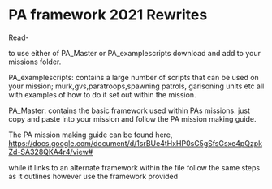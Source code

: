 # PA framework 2021 Rewrites

Read-

to use either of PA_Master or PA_examplescripts download and add to your missions folder.

PA_examplescripts: contains a large number of scripts that can be used on your mission;
murk,gvs,paratroops,spawning patrols, garisoning units etc all with examples of how to do it set out within the mission.

PA_Master: contains the basic framework used within PAs missions. just copy and paste into your mission and follow the PA mission making guide.

The PA mission making guide can be found here,
https://docs.google.com/document/d/1srBUe4tHxHP0sC5gSfsGsxe4pQzpkZd-SA328QKA4r4/view#

while it links to an alternate framework within the file follow the same steps as it outlines however use the framework provided
